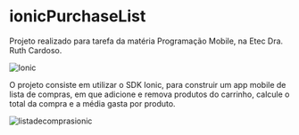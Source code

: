 # ionicPurchaseList
Projeto realizado para tarefa da matéria Programação Mobile, na Etec Dra. Ruth Cardoso.

![Ionic](https://img.shields.io/badge/Ionic-%233880FF.svg?style=for-the-badge&logo=Ionic&logoColor=white)

O projeto consiste em utilizar o SDK Ionic, para construir um app mobile de lista de compras, em que adicione e remova produtos do carrinho, calcule o total da compra e a média gasta por produto.

![listadecomprasionic](https://github.com/PedroDanielBrunetto/ionicPurchaseList/assets/110430451/1416584f-a9ac-4f65-9222-3ca0129fb8e5)
